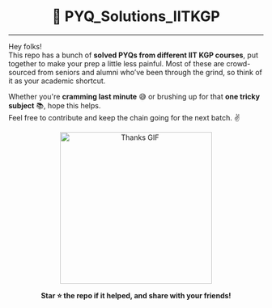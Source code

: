 <h1 align="center">📘 PYQ_Solutions_IITKGP</h1>

---

Hey folks!  
This repo has a bunch of **solved PYQs from different IIT KGP courses**, put together to make your prep a little less painful. Most of these are crowd-sourced from seniors and alumni who’ve been through the grind, so think of it as your academic shortcut.

Whether you're **cramming last minute** 😅 or brushing up for that **one tricky subject** 📚, hope this helps.  
Feel free to contribute and keep the chain going for the next batch. ✌️

<p align="center">
  <img src="https://media.giphy.com/media/3o7abldj0b3rxrZUxW/giphy.gif" width="300" alt="Thanks GIF"/>
</p>

<p align="center">
  <b>Star ⭐ the repo if it helped, and share with your friends!</b>
</p>
